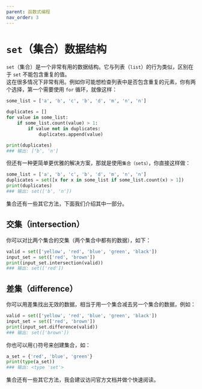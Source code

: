 ```yaml
---
parent: 函数式编程
nav_order: 3
---
```



# ```set```（集合）数据结构

```set```（集合）是一个非常有用的数据结构。它与列表（```list```）的行为类似，区别在于 ```set``` 不能包含重复的值。  
这在很多情况下非常有用。例如你可能想检查列表中是否包含重复的元素，你有两个选择，第一个需要使用 ```for``` 循环，就像这样：

```python
some_list = ['a', 'b', 'c', 'b', 'd', 'm', 'n', 'n']

duplicates = []
for value in some_list:
    if some_list.count(value) > 1:
        if value not in duplicates:
            duplicates.append(value)

print(duplicates)
### 输出: ['b', 'n']
```

但还有一种更简单更优雅的解决方案，那就是使用```集合（sets）```，你直接这样做：

```python
some_list = ['a', 'b', 'c', 'b', 'd', 'm', 'n', 'n']
duplicates = set([x for x in some_list if some_list.count(x) > 1])
print(duplicates)
### 输出: set(['b', 'n'])
```

集合还有一些其它方法，下面我们介绍其中一部分。

## 交集（intersection）

你可以对比两个集合的交集（两个集合中都有的数据），如下：

```python
valid = set(['yellow', 'red', 'blue', 'green', 'black'])
input_set = set(['red', 'brown'])
print(input_set.intersection(valid))
### 输出: set(['red'])
```

## 差集（difference）

你可以用差集找出无效的数据，相当于用一个集合减去另一个集合的数据，例如：

```python
valid = set(['yellow', 'red', 'blue', 'green', 'black'])
input_set = set(['red', 'brown'])
print(input_set.difference(valid))
### 输出: set(['brown'])
```

你也可以用```{}```符号来创建集合，如：

```python
a_set = {'red', 'blue', 'green'}
print(type(a_set))
### 输出: <type 'set'>
```

集合还有一些其它方法，我会建议访问官方文档并做个快速阅读。
